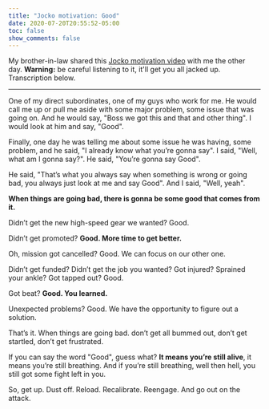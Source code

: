 ```yaml
---
title: "Jocko motivation: Good"
date: 2020-07-20T20:55:52-05:00
toc: false
show_comments: false
---
```


My brother-in-law shared this [Jocko motivation video](https://youtu.be/IdTMDpizis8) with me the other day. **Warning:** be careful listening to it, it'll get you all jacked up. Transcription below.

---

One of my direct subordinates, one of my guys who work for me. He would call me up or pull me aside with some major problem, some issue that was going on. And he would say, "Boss we got this and that and other thing". I would look at him and say, "Good".

Finally, one day he was telling me about some issue he was having, some problem, and he said, "I already know what you’re gonna say". I said, "Well, what am I gonna say?". He said, "You’re gonna say Good".

He said, "That’s what you always say when something is wrong or going bad, you always just look at me and say Good". And I said, "Well, yeah".

**When things are going bad, there is gonna be some good that comes from it.**

Didn’t get the new high-speed gear we wanted? Good.

Didn’t get promoted? **Good. More time to get better.**

Oh, mission got cancelled? Good. We can focus on our other one.

Didn’t get funded? Didn’t get the job you wanted? Got injured? Sprained your ankle? Got tapped out? Good.

Got beat? **Good. You learned.**

Unexpected problems? Good. We have the opportunity to figure out a solution.

That’s it. When things are going bad. don’t get all bummed out, don’t get startled, don’t get frustrated.

If you can say the word "Good", guess what? **It means you’re still alive**, it means you’re still breathing. And if you’re still breathing, well then hell, you still got some fight left in you.

So, get up. Dust off. Reload. Recalibrate. Reengage. And go out on the attack.
